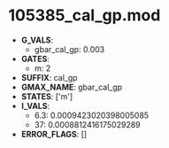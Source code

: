 # 105385_cal_gp.mod

- **G_VALS**:
  - gbar_cal_gp: 0.003
- **GATES**:
  - m: 2
- **SUFFIX**: cal_gp
- **GMAX_NAME**: gbar_cal_gp
- **STATES**: ['m']
- **I_VALS**:
  - 6.3: 0.0009423020398005085
  - 37: 0.0008812416175029289
- **ERROR_FLAGS**: []
